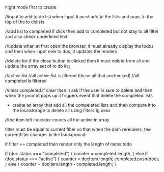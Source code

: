 night mode first to create

//input to add to do list
when input it must add to the lists and pops to the top of the to dolists

//add list to completed
if click then add to completed but not stay to all filter and also check underlined text

//update
when at first open the browser, it must already display the todos and then when input new to dos, it updates the renders

//delete list
if the close button is clicked then it must delete from all and update the array set of to do list

//active list
//all active list is filtered (those all that unchecked)
//all completed is filtered

//clear completed
if clear then it ask if the user is sure to delete and then when the prompt pops up it triggers event that delete the completed lists

- create an array that add all the compeleted lists and then compare it to the localstorage to delete all using filters ig uess

//the item left indicator counts all the active in array

filter must be equal to current filter so that when the dom rerenders, the currentfilter changes in the background

if filter == completed then render only the length of items todo

if (doc.status === "completed") {
counter = completed.length;
} else if (doc.status === "active") {
counter = docItem.length;
completed.push(doc);
} else {
counter = docItem.length - completed.length;
}
